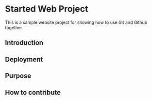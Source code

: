 # Started Web Project

This is a sample website project for showing how to use Git and Github together

## Introduction

## Deployment 

## Purpose

## How to contribute


